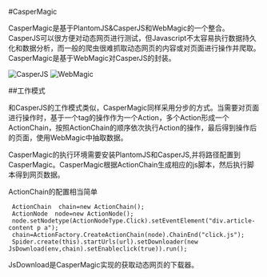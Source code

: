 #CasperMagic

CasperMagic是基于PlantomJS&CasperJS和WebMagic的一个整合。CasperJS可以很方便对动态网页进行测试，但Javascript不太容易执行数据持久化和数据分析，而一般的爬虫很难抓取动态网页的内容或对页面进行操作并爬取。CasperMagic是基于WebMagic对CasperJS的封装。

![CasperJS](http://docs.casperjs.org/en/latest/_images/casperjs-logo.png "CasperJS")
![WebMagic](https://raw.github.com/code4craft/webmagic/master/assets/logo.jpg "WebMagic")


##工作模式

和CasperJS的工作模式类似，CasperMagic同样采用分步的方式。当需要对页面进行操作时，基于一个tag的操作作为一个Action，多个Action形成一个ActionChain，按照ActionChain的顺序依次执行Action的操作，最后得到操作后的页面，使用WebMagic中抽取数据。

CasperMagic的执行环境需要安装PlantomJS和CasperJS,并将路径配置到CasperMagic。CasperMagic根据ActionChain生成相应的js脚本，然后执行脚本得到网页数据。

ActionChain的配置相当简单
```
 ActionChain  chain=new ActionChain();
 ActionNode  node=new ActionNode();
 node.setNodetype(ActionNodeType.Click).setEventElement("div.article-content p a");
 chain=ActionFactory.CreateActionChain(node).ChainEnd("click.js");
 Spider.create(this).startUrls(url).setDownloader(new JsDownload(env,chain).setEnableclick(true)).run();

```

JsDownload是CasperMagic实现的获取动态网页的下载器。
